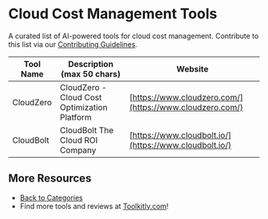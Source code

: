 # Cloud Cost Management Tools

A curated list of AI-powered tools for cloud cost management. Contribute to this list via our [Contributing Guidelines](../CONTRIBUTING.md).

| Tool Name | Description (max 50 chars) | Website |
|-----------|----------------------------|---------|
| CloudZero | CloudZero - Cloud Cost Optimization Platform | [https://www.cloudzero.com/](https://www.cloudzero.com/) |
| CloudBolt | CloudBolt  The Cloud ROI Company | [https://www.cloudbolt.io/](https://www.cloudbolt.io/) |

## More Resources
- [Back to Categories](../README.md)
- Find more tools and reviews at [Toolkitly.com](https://toolkitly.com)!
